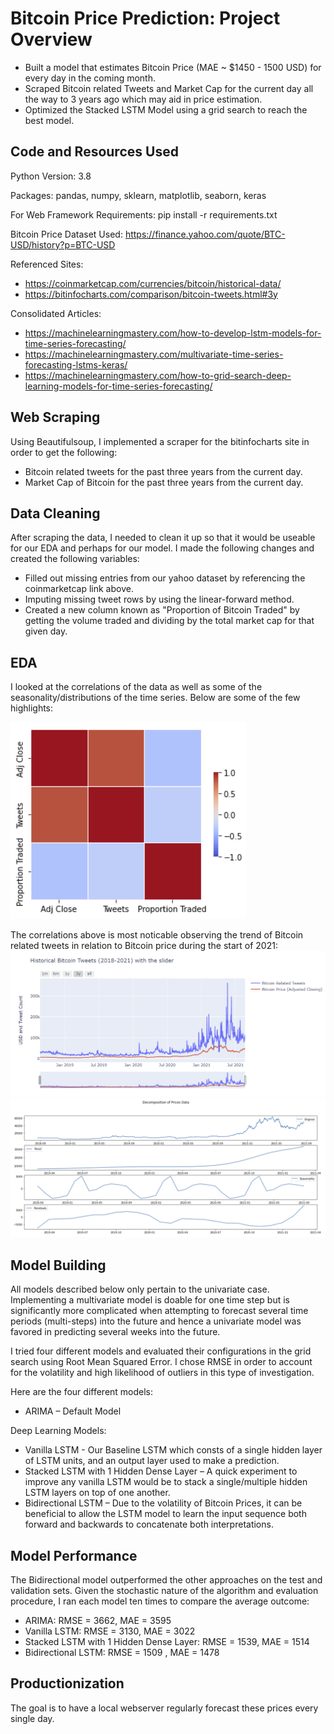 # Bitcoin Price Prediction: Project Overview
* Built a model that estimates Bitcoin Price (MAE ~ $1450 - 1500 USD) for every day in the coming month. 
* Scraped Bitcoin related Tweets and Market Cap for the current day all the way to 3 years ago which may aid in price estimation. 
* Optimized the Stacked LSTM Model using a grid search to reach the best model.
## Code and Resources Used
Python Version: 3.8

Packages: pandas, numpy, sklearn, matplotlib, seaborn, keras

For Web Framework Requirements: pip install -r requirements.txt

Bitcoin Price Dataset Used: https://finance.yahoo.com/quote/BTC-USD/history?p=BTC-USD

Referenced Sites: 
* https://coinmarketcap.com/currencies/bitcoin/historical-data/
* https://bitinfocharts.com/comparison/bitcoin-tweets.html#3y

Consolidated Articles: 
* https://machinelearningmastery.com/how-to-develop-lstm-models-for-time-series-forecasting/
* https://machinelearningmastery.com/multivariate-time-series-forecasting-lstms-keras/
* https://machinelearningmastery.com/how-to-grid-search-deep-learning-models-for-time-series-forecasting/
## Web Scraping
Using Beautifulsoup, I implemented a scraper for the bitinfocharts site in order to get the following:
* Bitcoin related tweets for the past three years from the current day.
* Market Cap of Bitcoin for the past three years from the current day.
## Data Cleaning
After scraping the data, I needed to clean it up so that it would be useable for our EDA and perhaps for our model. I made the following changes and created the following variables:
* Filled out missing entries from our yahoo dataset by referencing the coinmarketcap link above.
* Imputing missing tweet rows by using the linear-forward method.
* Created a new column known as "Proportion of Bitcoin Traded" by getting the volume traded and dividing by the total market cap for that given day. 
## EDA
 I looked at the correlations of the data as well as some of the seasonality/distributions of the time series. 
 Below are some of the few highlights:
 
 ![](correlation_visual.png) 
 
 The correlations above is most noticable observing the trend of Bitcoin related tweets in relation to Bitcoin price during the start of 2021:
 ![](tweets_price.png)
 ![](decomposition_visual.png)

## Model Building
All models described below only pertain to the univariate case. Implementing a multivariate model is doable for one time step but is significantly more complicated when attempting to forecast several time periods (multi-steps) into the future and hence a univariate model was favored in predicting several weeks into the future.

I tried four different models and evaluated their configurations in the grid search using Root Mean Squared Error. I chose RMSE in order to account for the volatility and high likelihood of outliers in this type of investigation. 

Here are the four different models:

* ARIMA – Default Model

Deep Learning Models:
* Vanilla LSTM - Our Baseline LSTM which consts of a single hidden layer of LSTM units, and an output layer used to make a prediction.
* Stacked LSTM with 1 Hidden Dense Layer – A quick experiment to improve any vanilla LSTM would be to stack a single/multiple hidden LSTM layers on top of one another.
* Bidirectional LSTM – Due to the volatility of Bitcoin Prices, it can be beneficial to allow the LSTM model to learn the input sequence both forward and backwards to concatenate both interpretations.
## Model Performance 
The Bidirectional model outperformed the other approaches on the test and validation sets. Given the stochastic nature of the algorithm and evaluation procedure, I ran each model ten times to compare the average outcome: 
* ARIMA: RMSE = 3662, MAE = 3595
* Vanilla LSTM: RMSE = 3130, MAE = 3022
* Stacked LSTM with 1 Hidden Dense Layer: RMSE = 1539, MAE = 1514
* Bidirectional LSTM: RMSE = 1509 , MAE = 1478
## Productionization
The goal is to have a local webserver regularly forecast these prices every single day.
